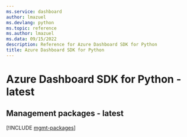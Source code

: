 ```yaml
---
ms.service: dashboard
author: lmazuel
ms.devlang: python
ms.topic: reference
ms.author: lmazuel
ms.data: 09/15/2022
description: Reference for Azure Dashboard SDK for Python
title: Azure Dashboard SDK for Python
---
```

# Azure Dashboard SDK for Python - latest

## Management packages - latest
[!INCLUDE [mgmt-packages](dashboard-mgmt-index.md)]